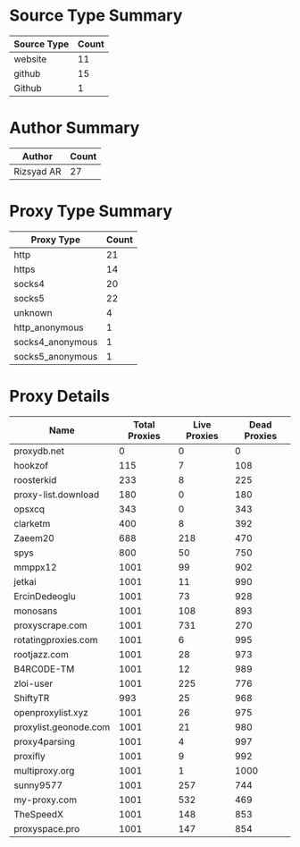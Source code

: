 # Source Type Summary

| Source Type | Count |
|-------------|-------|
| website | 11 |
| github | 15 |
| Github | 1 |


# Author Summary

| Author | Count |
|--------|-------|
| Rizsyad AR | 27 |


# Proxy Type Summary

| Proxy Type | Count |
|------------|-------|
| http | 21 |
| https | 14 |
| socks4 | 20 |
| socks5 | 22 |
| unknown | 4 |
| http_anonymous | 1 |
| socks4_anonymous | 1 |
| socks5_anonymous | 1 |


# Proxy Details

| Name | Total Proxies | Live Proxies | Dead Proxies |
|------|---------------|--------------|---------------|
| proxydb.net | 0 | 0 | 0 |
| hookzof | 115 | 7 | 108 |
| roosterkid | 233 | 8 | 225 |
| proxy-list.download | 180 | 0 | 180 |
| opsxcq | 343 | 0 | 343 |
| clarketm | 400 | 8 | 392 |
| Zaeem20 | 688 | 218 | 470 |
| spys | 800 | 50 | 750 |
| mmppx12 | 1001 | 99 | 902 |
| jetkai | 1001 | 11 | 990 |
| ErcinDedeoglu | 1001 | 73 | 928 |
| monosans | 1001 | 108 | 893 |
| proxyscrape.com | 1001 | 731 | 270 |
| rotatingproxies.com | 1001 | 6 | 995 |
| rootjazz.com | 1001 | 28 | 973 |
| B4RC0DE-TM | 1001 | 12 | 989 |
| zloi-user | 1001 | 225 | 776 |
| ShiftyTR | 993 | 25 | 968 |
| openproxylist.xyz | 1001 | 26 | 975 |
| proxylist.geonode.com | 1001 | 21 | 980 |
| proxy4parsing | 1001 | 4 | 997 |
| proxifly | 1001 | 9 | 992 |
| multiproxy.org | 1001 | 1 | 1000 |
| sunny9577 | 1001 | 257 | 744 |
| my-proxy.com | 1001 | 532 | 469 |
| TheSpeedX | 1001 | 148 | 853 |
| proxyspace.pro | 1001 | 147 | 854 |
